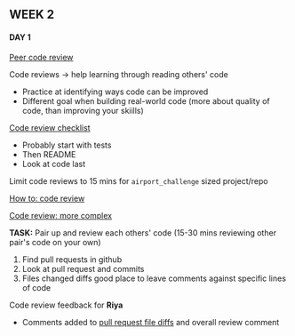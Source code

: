 ## WEEK 2
#### DAY 1

[Peer code review](https://github.com/makersacademy/course/blob/master/goals/recipes/code_review_1.md)

Code reviews -> help learning through reading others' code
- Practice at identifying ways code can be improved
- Different goal when building real-world code (more about quality of code, than improving your skiills)

[Code review checklist](https://github.com/makersacademy/course/blob/master/pills/code_review_checklist.md)

- Probably start with tests
- Then README
- Look at code last

Limit code reviews to 15 mins for `airport_challenge` sized project/repo

[How to: code review](https://github.com/makersacademy/course/blob/master/how-to/code-review.md)

[Code review: more complex](https://github.com/makersacademy/course/blob/master/pills/code_reviews.md)


**TASK:** Pair up and review each others' code (15-30 mins reviewing other pair's code on your own)


1. Find pull requests in github
2. Look at pull request and commits
3. Files changed diffs good place to leave comments against specific lines of code


Code review feedback for **Riya**

- Comments added to [pull request file diffs](https://github.com/makersacademy/airport_challenge/pull/1346) and overall review comment
